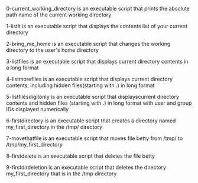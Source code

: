 0-current_working_directory is an executable script that prints the absolute path name of the current working directory

1-listit is an executable script that displays the contents list of your current directory

2-bring_me_home is an executable script that changes the working directory to the user's home directory

3-listfiles is an executable script that displays current directory contents in a long format

4-listmorefiles is an executable script that displays current directory contents, including hidden files(starting with .) in long format

5-listfilesdigitonly is an executable script that displayscurrent directory contents and hidden files (starting with .) in long format with user and group IDs displayed numerically

6-firstdirectory is an executable script that creates a directory named my_first_directory in the /tmp/ directory

7-movethatfile is an executable script that moves file betty from /tmp/ to /tmp/my_first_directory

8-firstdelete is an executable script that deletes the file betty

9-firstdirdeletion is an executable script that deletes the directory my_first_directory that is in the /tmp directory

